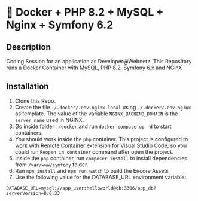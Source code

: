 # 🐳 Docker + PHP 8.2 + MySQL + Nginx + Symfony 6.2

## Description

Coding Session for an application as Developer@Webnetz. This Repository runs a Docker Container with MySQL, PHP 8.2, Symfony 6.x and NGinX 

## Installation

1. Clone this Repo.
2. Create the file `./.docker/.env.nginx.local` using `./.docker/.env.nginx` as template. The value of the variable `NGINX_BACKEND_DOMAIN` is the `server_name` used in NGINX.
3. Go inside folder `./docker` and run `docker compose up -d` to start containers.
4. You should work inside the `php` container. This project is configured to work with [Remote Container](https://marketplace.visualstudio.com/items?itemName=ms-vscode-remote.remote-containers) extension for Visual Studio Code, so you could run `Reopen in container` command after open the project. 
5. Inside the `php` container, run `composer install` to install dependencies from `/var/www/symfony` folder.
6. Run `npm install` and `npm run watch` to build the Encore Assets
7. Use the following value for the DATABASE_URL environment variable:
```
DATABASE_URL=mysql://app_user:helloworld@db:3306/app_db?serverVersion=8.0.33
```